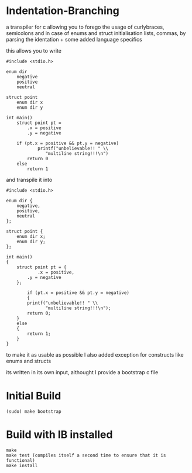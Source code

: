 # Indentation-Branching

a transpiler for c allowing you to forego the usage of curlybraces, semicolons and in case of enums and struct initialisation lists, commas, by parsing the identation + some added language specifics

this allows you to write

~~~
#include <stdio.h>

enum dir
	negative
	positive
	neutral

struct point
	enum dir x
	enum dir y

int main()
	struct point pt =
		.x = positive
		.y = negative
    
	if (pt.x = positive && pt.y = negative)
    		printf("unbelievable!! " \\
		       "multiline string!!!\n")
		return 0
	else
		return 1
~~~

and transpile it into

~~~
#include <stdio.h>

enum dir {
	negative,
	positive,
	neutral
};

struct point {
 	enum dir x;
 	enum dir y;
};

int main()
{
	struct point pt = {
    		.x = positive,
		.y = negative
	};
    
    	if (pt.x = positive && pt.y = negative)
    	{
		printf("unbelievable!! " \\
		       "multiline string!!!\n");
		return 0;
	}
	else
	{
		return 1;
	}
}
 ~~~
 
to make it as usable as possible I also added exception for constructs like enums and structs

its written in its own input, althought I provide a bootstrap c file

# Initial Build
~~~
(sudo) make bootstrap
~~~

# Build with IB installed

~~~
make
make test (compiles itself a second time to ensure that it is functional)
make install
~~~
